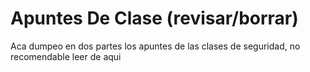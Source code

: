 # Apuntes De Clase \(revisar/borrar\)

Aca dumpeo en dos partes los apuntes de las clases de seguridad, no recomendable leer de aqui

